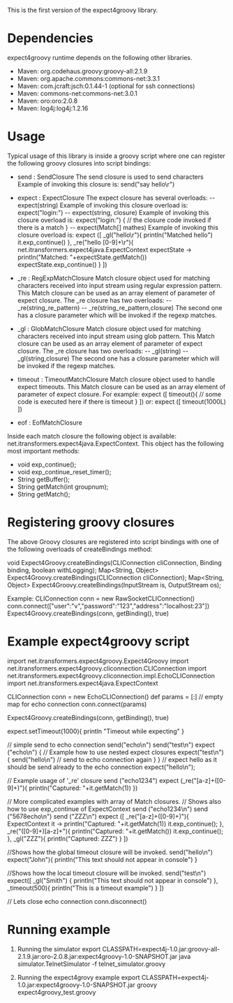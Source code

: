 This is the first version of the expect4groovy library.

Dependencies
==================================================
expect4groovy runtime depends on the following other libraries.

- Maven: org.codehaus.groovy:groovy-all:2.1.9
- Maven: org.apache.commons:commons-net:3.3.1
- Maven: com.jcraft:jsch:0.1.44-1 (optional for ssh connections)
- Maven: commons-net:commons-net:3.0.1
- Maven: oro:oro:2.0.8
- Maven: log4j:log4j:1.2.16

Usage
=================================================
Typical usage of this library is inside a groovy script where one can register
the following groovy closures into script bindings:

- send    : SendClosure
  The send closure is used to send characters
  Example of invoking this closure is:
  send("say hello\r")

- expect  : ExpectClosure
  The expect closure has several overloads:
  -- expect(string)
     Example of invoking this closure overload is:
     expect("login:")
  -- expect(string, closure)
     Example of invoking this closure overload is:
     expect("login:") {
       // the closure code invoked if there is a match
     }
  -- expect(Match[] mathes)
     Example of invoking this closure overload is:
     expect ([
      _gl("hello\r"){
          println("Matched hello")
          it.exp_continue()
      },
      _re("hello [0-9]+\r"){ net.itransformers.expect4java.ExpectContext expectState ->
          println("Matched: "+expectState.getMatch())
          expectState.exp_continue()
      }
     ])

- _re     : RegExpMatchClosure
  Match closure object used for matching characters received into input stream using regular expression pattern.
  This Match closure can be used as an array element of parameter of expect closure.
  The _re closure has two overloads:
  -- _re(string_re_pattern)
  -- _re(string_re_pattern,closure)
  The second one has a closure parameter which will be invoked if the regexp matches.

- _gl     : GlobMatchClosure
  Match closure object used for matching characters received into input stream using glob pattern.
  This Match closure can be used as an array element of parameter of expect closure.
  The _re closure has two overloads:
  -- _gl(string)
  -- _gl(string,closure)
  The second one has a closure parameter which will be invoked if the regexp matches.

- timeout : TimeoutMatchClosure
  Match closure object used to handle expect timeouts.
  This Match closure can be used as an array element of parameter of expect closure.
  For example:
  expect ([
     timeout(){
      // some code is executed here if there is timeout
     }
  ])
  or:
  expect ([
     timeout(1000L)
  ])

- eof     : EofMatchClosure

Inside each match closure the following object is available: net.itransformers.expect4java.ExpectContext.
This object has the following most important methods:
 - void exp_continue();
 - void exp_continue_reset_timer();
 - String getBuffer();
 - String getMatch(int groupnum);
 - String getMatch();

Registering groovy closures
====================================================
The above Groovy closures are registered into script bindings with one of the following overloads
of createBindings method:

void Expect4Groovy.createBindings(CLIConnection cliConnection, Binding binding, boolean withLogging);
Map<String, Object> Expect4Groovy.createBindings(CLIConnection cliConnection);
Map<String, Object> Expect4Groovy.createBindings(InputStream is, OutputStream os);

Example:
CLIConnection conn = new RawSocketCLIConnection()
conn.connect(["user":"v","password":"123","address":"localhost:23"])
Expect4Groovy.createBindings(conn, getBinding(), true)

Example expect4groovy script
==================================================
import net.itransformers.expect4groovy.Expect4Groovy
import net.itransformers.expect4groovy.cliconnection.CLIConnection
import net.itransformers.expect4groovy.cliconnection.impl.EchoCLIConnection
import net.itransformers.expect4java.ExpectContext

CLIConnection conn = new EchoCLIConnection()
def params = [:] // empty map for echo connection
conn.connect(params)

Expect4Groovy.createBindings(conn, getBinding(), true)

expect.setTimeout(1000){
    println "Timeout while expecting"
}

// simple send to echo connection
send("echo\n")
send("test\n")
expect ("echo\n") {
    // Example how to use nested expect closures
    expect("test\n") {
        send("hello\n") // send to echo connection again
    }
}
// expect hello as it should be send already to the echo connection
expect("hello\n");

// Example usage of '_re' closure
send ("echo1234")
expect (_re("[a-z]+([0-9]+)"){
    println("Captured: "+it.getMatch(1))
})

// More complicated examples with array of Match closures.
// Shows also how to use exp_continue of ExpectContext
send ("echo1234\n")
send ("5678echo\n")
send ("ZZZ\n")
expect ([
    _re("[a-z]+([0-9]+)"){ ExpectContext it ->
        println("Captured: "+it.getMatch(1))
        it.exp_continue();
    },
    _re("([0-9]+)[a-z]+"){
        println("Captured: "+it.getMatch())
        it.exp_continue();
    },
    _gl("ZZZ"){
        println("Captured: ZZZ")
    }
])

//Shows how the global timeout closure will be invoked.
send("hello\n")
expect("John"){
    println("This text should not appear in console")
}

//Shows how the local timeout closure will be invoked.
send("test\n")
expect([
    _gl("Smith") {
        println("This text should not appear in console")
    },
    _timeout(500){
        println("This is a timeout example")
    }
])

// Lets close echo connection
conn.disconnect()

Running example
===================================================
1. Running the simulator
export CLASSPATH=expect4j-1.0.jar:groovy-all-2.1.9.jar:oro-2.0.8.jar:expect4groovy-1.0-SNAPSHOT.jar
java simulator.TelnetSimulator -f telnet_simulator.groovy

2. Running the expect4grovy example
export CLASSPATH=expect4j-1.0.jar:expect4groovy-1.0-SNAPSHOT.jar
groovy expect4groovy_test.groovy


